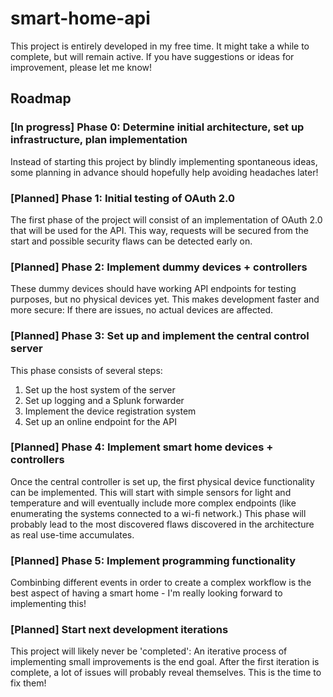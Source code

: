 # smart-home-api

This project is entirely developed in my free time. It might take a while to complete, but will remain active. If you have suggestions or ideas for improvement, please let me know!

## Roadmap

### [In progress] Phase 0: Determine initial architecture, set up infrastructure, plan implementation

Instead of starting this project by blindly implementing spontaneous ideas, some planning in advance should hopefully help avoiding headaches later!

### [Planned] Phase 1: Initial testing of OAuth 2.0

The first phase of the project will consist of an implementation of OAuth 2.0 that will be used for the API.
This way, requests will be secured from the start and possible security flaws can be detected early on.

### [Planned] Phase 2: Implement dummy devices + controllers

These dummy devices should have working API endpoints for testing purposes, but no physical devices yet. This makes development faster and more secure: If there are issues, no actual devices are affected.

### [Planned] Phase 3: Set up and implement the central control server

This phase consists of several steps:

1. Set up the host system of the server
2. Set up logging and a Splunk forwarder
3. Implement the device registration system
4. Set up an online endpoint for the API

### [Planned] Phase 4: Implement smart home devices + controllers

Once the central controller is set up, the first physical device functionality can be implemented. This will start with simple sensors for light and temperature and will eventually include more complex endpoints (like enumerating the systems connected to a wi-fi network.) This phase will probably lead to the most discovered flaws discovered in the architecture as real use-time accumulates.

### [Planned] Phase 5: Implement programming functionality

Combinbing different events in order to create a complex workflow is the best aspect of having a smart home - I'm really looking forward to implementing this!

### [Planned] Start next development iterations

This project will likely never be 'completed': An iterative process of implementing small improvements is the end goal. After the first iteration is complete, a lot of issues will probably reveal themselves. This is the time to fix them!